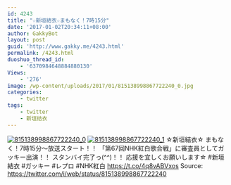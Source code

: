 ```yaml
---
id: 4243
title: "☆新垣結衣☆まもなく！7時15分"
date: '2017-01-02T20:34:11+08:00'
author: GakkyBot
layout: post
guid: 'http://www.gakky.me/4243.html'
permalink: /4243.html
duoshuo_thread_id:
    - '6370984648884880130'
Views:
    - '276'
image: /wp-content/uploads/2017/01/815138998867722240_0.jpg
categories:
    - twitter
tags:
    - twitter
    - 新垣结衣
---
```


[![815138998867722240_0](http://www.yui-aragaki.org/wp-content/uploads/2017/01/815138998867722240_0.jpg)](http://www.yui-aragaki.org/wp-content/uploads/2017/01/815138998867722240_0.jpg)
[![815138998867722240_1](http://www.yui-aragaki.org/wp-content/uploads/2017/01/815138998867722240_1.jpg)](http://www.yui-aragaki.org/wp-content/uploads/2017/01/815138998867722240_1.jpg)
☆新垣結衣☆
まもなく！7時15分〜放送スタート！！
「第67回NHK紅白歌合戦」に審査員としてガッキー出演！！
スタンバイ完了っ(^^)！！
応援を宜しくお願いします☆
\#新垣結衣 #ガッキー #レプロ #NHK紅白 https://t.co/4q8vABVxos
Source: <https://twitter.com/i/web/status/815138998867722240>
